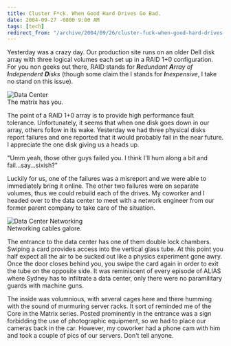 ```yaml
---
title: Cluster F*ck. When Good Hard Drives Go Bad.
date: 2004-09-27 -0800 9:00 AM
tags: [tech]
redirect_from: "/archive/2004/09/26/cluster-fuck-when-good-hard-drives-go-bad.aspx/"
---
```


Yesterday was a crazy day. Our production site runs on an older Dell
disk array with three logical volumes each set up in a RAID 1+0
configuration. For you non geeks out there, RAID stands for
***R**edundant **A**rray of **I**ndependent **D**isks* (though some
claim the I stands for ***I**nexpensive*, I take no stand on this
issue).

![Data Center](/images/DataCenter.jpg) \
The matrix has you.

The point of a RAID 1+0 array is to provide high performance fault
tolerance. Unfortunately, it seems that when one disk goes down in our
array, others follow in its wake. Yesterday we had three physical disks
report failures and one reported that it would probably fail in the near
future. I appreciate the one disk giving us a heads up.

"Umm yeah, those other guys failed you. I think I'll hum along a bit and
fail...say...sixish?"

Luckily for us, one of the failures was a misreport and we were able to
immediately bring it online. The other two failures were on separate
volumes, thus we could rebuild each of the drives. My coworker and I
headed over to the data center to meet with a network engineer from our
former parent company to take care of the situation.

![Data Center Networking](/images/DataCenterNetwork.jpg) \
Networking cables galore.

The entrance to the data center has one of them double lock chambers.
Swiping a card provides access into the vertical glass tube. At this
point you half expect all the air to be sucked out like a physics
experiment gone awry. Once the door closes behind you, you swipe the
card again in order to exit the tube on the opposite side. It was
reminiscent of every episode of ALIAS where Sydney has to infiltrate a
data center, only there were no paramilitary guards with machine guns.

The inside was volumnious, with several cages here and there humming
with the sound of murmuring server racks. It sort of reminded me of the
Core in the Matrix series. Posted prominently in the entrance was a sign
forbidding the use of photographic equipment, so we had to place our
cameras back in the car. However, my coworker had a phone cam with him
and took a couple of pics of our servers. Don't tell anyone.

